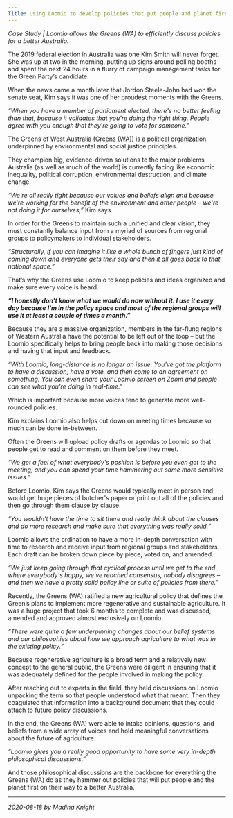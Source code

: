```yaml
---
Title: Using Loomio to develop policies that put people and planet first
---
```


_Case Study | Loomio allows the Greens (WA) to efficiently discuss policies for a better Australia._

The 2019 federal election in Australia was one Kim Smith will never forget. She was up at two in the morning, putting up signs around polling booths and spent the next 24 hours in a flurry of campaign management tasks for the Green Party’s candidate.

When the news came a month later that Jordon Steele-John had won the senate seat, Kim says it was one of her proudest moments with the Greens.

_“When you have a member of parliament elected, there's no better feeling than that, because it validates that you're doing the right thing. People agree with you enough that they're going to vote for someone."_

The Greens of West Australia (Greens (WA)) is a political organization underpinned by environmental and social justice principles.  

They champion big, evidence-driven solutions to the major problems Australia (as well as much of the world) is currently facing like economic inequality, political corruption, environmental destruction, and climate change.

_“We're all really tight because our values and beliefs align and because we’re working for the benefit of the environment and other people – we're not doing it for ourselves,”_ Kim says.

In order for the Greens to maintain such a unified and clear vision, they must constantly balance input from a myriad of sources from regional groups to policymakers to individual stakeholders.

_“Structurally, if you can imagine it like a whole bunch of fingers just kind of coming down and everyone gets their say and then it all goes back to that national space.”_

That’s why the Greens use Loomio to keep policies and ideas organized and make sure every voice is heard.

***“I honestly don't know what we would do now without it. I use it every day because I'm in the policy space and most of the regional groups will use it at least a couple of times a month.”***

Because they are a massive organization, members in the far-flung regions of Western Australia have the potential to be left out of the loop – but the Loomio specifically helps to bring people back into making those decisions and having that input and feedback.

_“With Loomio, long-distance is no longer an issue. You've got the platform to have a discussion, have a vote, and then come to an agreement on something. You can even share your Loomio screen on Zoom and people can see what you're doing in real-time.”_

Which is important because more voices tend to generate more well-rounded policies.

Kim explains Loomio also helps cut down on meeting times because so much can be done in-between.

Often the Greens will upload policy drafts or agendas to Loomio so that people get to read and comment on them before they meet.

_“We get a feel of what everybody's position is before you even get to the meeting, and you can spend your time hammering out some more sensitive issues.”_

Before Loomio, Kim says the Greens would typically meet in person and would get huge pieces of butcher's paper or print out all of the policies and then go through them clause by clause.

_“You wouldn’t have the time to sit there and really think about the clauses and do more research and make sure that everything was really solid.”_

Loomio allows the ordination to have a more in-depth conversation with time to research and receive input from regional groups and stakeholders. Each draft can be broken down piece by piece, voted on, and amended.

_“We just keep going through that cyclical process until we get to the end where everybody's happy, we've reached consensus, nobody disagrees – and then we have a pretty solid policy line or suite of policies from there.”_

Recently, the Greens (WA) ratified a new agricultural policy that defines the Green’s plans to implement more regenerative and sustainable agriculture. It was a huge project that took 6 months to complete and was discussed, amended and approved almost exclusively on Loomio.

_“There were quite a few underpinning changes about our belief systems and our philosophies about how we approach agriculture to what was in the existing policy.”_

Because regenerative agriculture is a broad term and a relatively new concept to the general public, the Greens were diligent in ensuring that it was adequately defined for the people involved in making the policy.  

After reaching out to experts in the field, they held discussions on Loomio unpacking the term so that people understood what that meant. Then they coagulated that information into a background document that they could attach to future policy discussions.

In the end, the Greens (WA) were able to intake opinions, questions, and beliefs from a wide array of voices and hold meaningful conversations about the future of agriculture.

_“Loomio gives you a really good opportunity to have some very in-depth philosophical discussions.”_

And those philosophical discussions are the backbone for everything the Greens (WA) do as they hammer out policies that will put people and the planet first on their way to a better Australia.

---

_2020-08-18 by Madina Knight_
